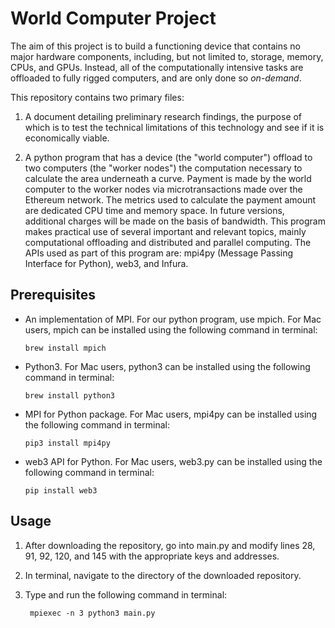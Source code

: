 # World Computer Project

The aim of this project is to build a functioning device that contains no major hardware components, including, but not limited to, storage, memory, CPUs, and GPUs. Instead, all of the computationally intensive tasks are offloaded to fully rigged computers, and are only done so *on-demand*.

This repository contains two primary files:

1. A document detailing preliminary research findings, the purpose of which is to test the technical limitations of this technology and see if it is economically viable.

2. A python program that has a device (the "world computer") offload to two computers (the "worker nodes") the computation necessary to calculate the area underneath a curve. Payment is made by the world computer to the worker nodes via microtransactions made over the Ethereum network. The metrics used to calculate the payment amount are dedicated CPU time and memory space. In future versions, additional charges will be made on the basis of bandwidth. This program makes practical use of several important and relevant topics, mainly computational offloading and distributed and parallel computing. The APIs used as part of this program are: mpi4py (Message Passing Interface for Python), web3, and Infura.

## Prerequisites

* An implementation of MPI. For our python program, use mpich. For Mac users, mpich can be installed using the following command in terminal:

      brew install mpich

* Python3. For Mac users, python3 can be installed using the following command in terminal:

      brew install python3

* MPI for Python package. For Mac users, mpi4py can be installed using the following command in terminal:

      pip3 install mpi4py
      
* web3 API for Python. For Mac users, web3.py can be installed using the following command in terminal:

      pip install web3

## Usage

1. After downloading the repository, go into main.py and modify lines 28, 91, 92, 120, and 145 with the appropriate keys and addresses.

2. In terminal, navigate to the directory of the downloaded repository.

3. Type and run the following command in terminal:

        mpiexec -n 3 python3 main.py
